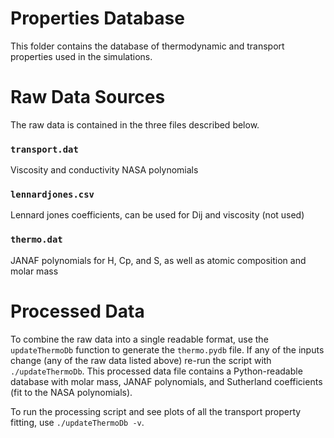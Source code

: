 Properties Database
=====================================
This folder contains the database of thermodynamic and transport properties
used in the simulations.

# Raw Data Sources
The raw data is contained in the three files described below.

### `transport.dat`

Viscosity and conductivity NASA polynomials


### `lennardjones.csv`

Lennard jones coefficients, can be used for Dij and viscosity (not used)


### `thermo.dat`

JANAF polynomials for H, Cp, and S, as well as atomic composition and molar mass


# Processed Data

To combine the raw data into a single readable format, use the `updateThermoDb`
function to generate the `thermo.pydb` file. If any of the inputs change (any of
the raw data listed above) re-run the script with `./updateThermoDb`. This
processed data file contains a Python-readable database with molar mass, JANAF
polynomials, and Sutherland coefficients (fit to the NASA polynomials).

To run the processing script and see plots of all the transport property 
fitting, use `./updateThermoDb -v`.
